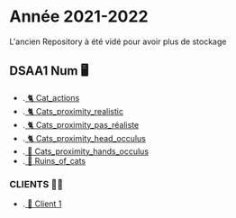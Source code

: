# Année 2021-2022

L'ancien Repository à été vidé pour avoir plus de stockage

## DSAA1 Num 🖥️


* .[ 🐈 Cat_actions](https://zuomarage.github.io/chats/cat_actions.html) 
* .[ 🐈 Cats_proximity_realistic](https://zuomarage.github.io/chats/cats_proximity_realistic.html)
* .[ 🐈 Cats_proximity_pas_réaliste](https://zuomarage.github.io/chats/cats_proximity.html) 
* .[ 🐈 Cats_proximity_head_occulus](https://zuomarage.github.io/chats/cats_proximity_head.html)
* .[ 👐 Cats_proximity_hands_occulus](https://zuomarage.github.io/chats/cats_proximity_hands.html)
* .[ 🏢 Ruins_of_cats](https://zuomarage.github.io/chats/city_of_cats.html)

### CLIENTS 🤟🏻
* .[ 🔵 Client 1](https://zuomarage.github.io/chats/rigidojewellery.html)
